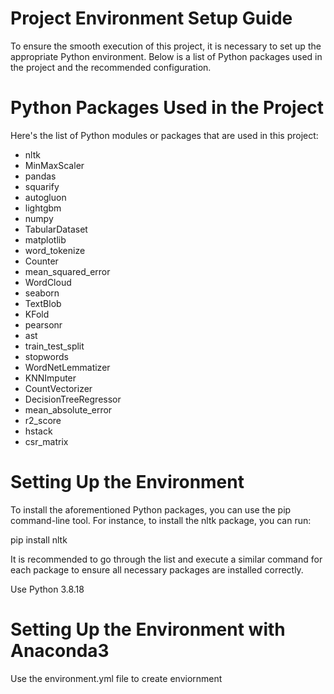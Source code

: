 # Project Environment Setup Guide

To ensure the smooth execution of this project, it is necessary to set up the appropriate Python environment. Below is a list of Python packages used in the project and the recommended configuration.

# Python Packages Used in the Project

Here's the list of Python modules or packages that are used in this project:

- nltk
- MinMaxScaler
- pandas
- squarify
- autogluon
- lightgbm
- numpy
- TabularDataset
- matplotlib
- word_tokenize
- Counter
- mean_squared_error
- WordCloud
- seaborn
- TextBlob
- KFold
- pearsonr
- ast
- train_test_split
- stopwords
- WordNetLemmatizer
- KNNImputer
- CountVectorizer
- DecisionTreeRegressor
- mean_absolute_error
- r2_score
- hstack
- csr_matrix

# Setting Up the Environment

To install the aforementioned Python packages, you can use the pip command-line tool. For instance, to install the nltk package, you can run:

pip install nltk

It is recommended to go through the list and execute a similar command for each package to ensure all necessary packages are installed correctly.

Use Python 3.8.18

# Setting Up the Environment with Anaconda3

Use the environment.yml file to create enviornment
